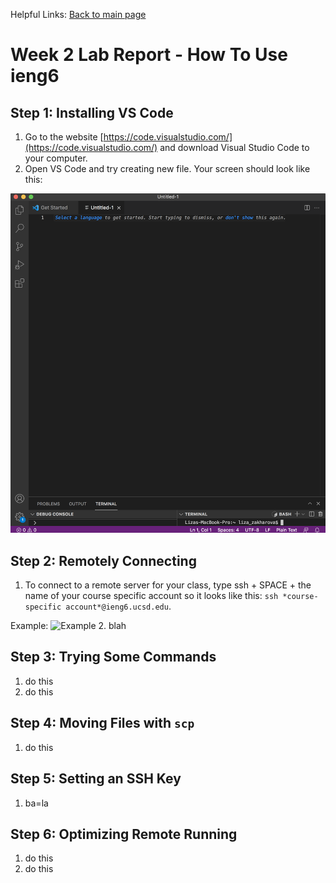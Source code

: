 Helpful Links: [Back to main page](index.html)

# Week 2 Lab Report - How To Use ieng6

## Step 1: Installing VS Code
1. Go to the website [https://code.visualstudio.com/](https://code.visualstudio.com/) and download Visual Studio Code to your computer.
2. Open VS Code and try creating new file. Your screen should look like this:

![Image](vscode_setup.png)

## Step 2: Remotely Connecting
1. To connect to a remote server for your class, type ssh + SPACE + the name of your course specific account so it looks like this: `` ssh *course-specific account*@ieng6.ucsd.edu ``.

Example: ![Example](remotely_connecting.png)
2. blah

## Step 3: Trying Some Commands
1. do this
2. do this

## Step 4: Moving Files with `` scp ``
1. do this

## Step 5: Setting an SSH Key
1. ba=la

## Step 6: Optimizing Remote Running
1. do this
2. do this 
